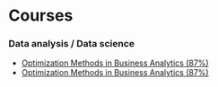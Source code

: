 # Courses

### Data analysis / Data science

- [Optimization Methods in Business Analytics (87%)](https://drive.google.com/open?id=0BwdEY_LfspYWbUY4dmVVZl9OTm8)
- <a href="https://drive.google.com/open?id=0BwdEY_LfspYWbUY4dmVVZl9OTm8" target="_blank">Optimization Methods in Business Analytics (87%)</a>
